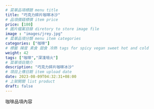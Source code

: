 ```yaml
---
# 菜單品項標題 menu title 
title: "巧克力碎片咖啡冰沙"
# 品項價錢標價 item price 
price: [180] 
# 圖片檔案目錄 diretory to store image file
image : "images/jrey.jpg"
# 菜單品項分類 menu item categories 
categories: ["咖啡"]
# 標籤 辣度 素食 甜食 冷熱 tags for spicy vegan sweet hot and cold 
weight: 42 
tags: ["咖啡","深淺培火"]
# 菜單項目簡介 
description: "巧克力碎片咖啡冰沙"
# 項目上傳日期 item upload date 
date: 2023-08-09T04:32:31+08:00
# 上架開關 list product 
draft: false
---
```


咖啡品項內容
